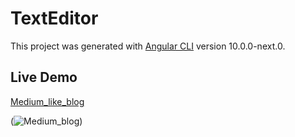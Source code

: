 # TextEditor

This project was generated with [Angular CLI](https://github.com/angular/angular-cli) version 10.0.0-next.0.


## Live Demo
[Medium_like_blog](https://myblog-b702f.web.app/#/blog)

(![Medium_blog](https://user-images.githubusercontent.com/67025166/121963884-91e02c00-cd1f-11eb-98d1-cee0671bb706.png))
